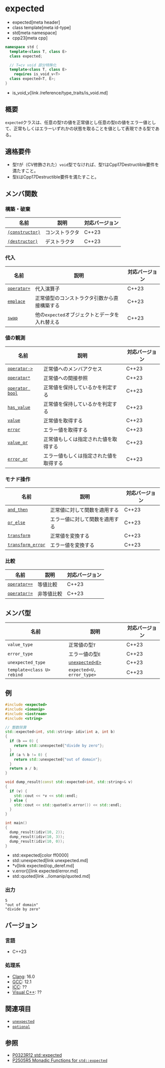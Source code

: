 # expected
* expected[meta header]
* class template[meta id-type]
* std[meta namespace]
* cpp23[meta cpp]

```cpp
namespace std {
  template<class T, class E>
  class expected;

  // T=cv void 部分特殊化
  template<class T, class E>
    requires is_void_v<T>
  class expected<T, E>;
}
```
* is_void_v[link /reference/type_traits/is_void.md]

## 概要
`expected`クラスは、任意の型`T`の値を正常値とし任意の型`E`の値をエラー値として、正常もしくはエラーいずれかの状態を取ることを値として表現できる型である。


## 適格要件

- 型`T`が（CV修飾された）`void`型でなければ、型`T`はCpp17Destructible要件を満たすこと。
- 型`E`はCpp17Destructible要件を満たすこと。


## メンバ関数
### 構築・破棄

| 名前            | 説明           | 対応バージョン |
|-----------------|----------------|-------|
| [`(constructor)`](expected/op_constructor.md) | コンストラクタ | C++23 |
| [`(destructor)`](expected/op_destructor.md)   | デストラクタ | C++23 |

### 代入

| 名前            | 説明           | 対応バージョン |
|-----------------|----------------|-------|
| [`operator=`](expected/op_assign.md) | 代入演算子 | C++23 |
| [`emplace`](expected/emplace.md) | 正常値型のコンストラクタ引数から直接構築する | C++23 |
| [`swap`](expected/swap.md) | 他の`expected`オブジェクトとデータを入れ替える | C++23 |

### 値の観測

| 名前            | 説明           | 対応バージョン |
|-----------------|----------------|-------|
| [`operator->`](expected/op_arrow.md) | 正常値へのメンバアクセス | C++23 |
| [`operator*`](expected/op_deref.md) | 正常値への間接参照 | C++23 |
| [`operator bool`](expected/op_bool.md) | 正常値を保持しているかを判定する | C++23 |
| [`has_value`](expected/has_value.md) | 正常値を保持しているかを判定する | C++23 |
| [`value`](expected/value.md) | 正常値を取得する | C++23 |
| [`error`](expected/error.md) | エラー値を取得する | C++23 |
| [`value_or`](expected/value_or.md) | 正常値もしくは指定された値を取得する | C++23 |
| [`error_or`](expected/error_or.md) | エラー値もしくは指定された値を取得する | C++23 |

### モナド操作

| 名前 | 説明 | 対応バージョン |
|------|------|----------------|
| [`and_then`](expected/and_then.md) | 正常値に対して関数を適用する | C++23 |
| [`or_else`](expected/or_else.md) | エラー値に対して関数を適用する | C++23 |
| [`transform`](expected/transform.md) | 正常値を変換する | C++23 |
| [`transform_error`](expected/transform_error.md) | エラー値を変換する | C++23 |

### 比較

| 名前         | 説明       | 対応バージョン |
|--------------|------------|-------|
| [`operator==`](expected/op_equal.md) | 等値比較 | C++23 |
| [`operator!=`](expected/op_not_equal.md) | 非等値比較 | C++23 |


## メンバ型

| 名前              | 説明            | 対応バージョン |
|-------------------|-----------------|-------|
| `value_type`      | 正常値の型`T`   | C++23 |
| `error_type`      | エラー値の型`E` | C++23 |
| `unexpected_type` | [`unexpected<E>`](unexpected.md) | C++23 |
| `template<class U> rebind` | `expected<U, error_type>` | C++23 |


## 例
```cpp example
#include <expected>
#include <iomanip>
#include <iostream>
#include <string>

// 整数除算
std::expected<int, std::string> idiv(int a, int b)
{
  if (b == 0) {
    return std::unexpected{"divide by zero"};
  }
  if (a % b != 0) {
    return std::unexpected{"out of domain"};        
  }
  return a / b;
}

void dump_result(const std::expected<int, std::string>& v)
{
  if (v) {
    std::cout << *v << std::endl;
  } else {
    std::cout << std::quoted(v.error()) << std::endl;        
  }
}

int main()
{
  dump_result(idiv(10, 2));
  dump_result(idiv(10, 3));
  dump_result(idiv(10, 0));
}
```
* std::expected[color ff0000]
* std::unexpected[link unexpected.md]
* *v[link expected/op_deref.md]
* v.error()[link expected/error.md]
* std::quoted[link ../iomanip/quoted.md]

### 出力
```
5
"out of domain"
"divide by zero"
```


## バージョン
### 言語
- C++23

### 処理系
- [Clang](/implementation.md#clang): 16.0
- [GCC](/implementation.md#gcc): 12.1
- [ICC](/implementation.md#icc): ??
- [Visual C++](/implementation.md#visual_cpp): ??


## 関連項目
- [`unexpected`](unexpected.md)
- [`optional`](/reference/optional/optional.md)


## 参照
- [P0323R12 std::expected](https://www.open-std.org/jtc1/sc22/wg21/docs/papers/2022/p0323r12.html)
- [P2505R5 Monadic Functions for `std::expected`](https://www.open-std.org/jtc1/sc22/wg21/docs/papers/2022/p2505r5.html)
